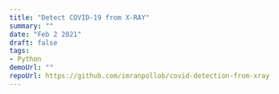```yaml
---
title: "Detect COVID-19 from X-RAY"
summary: ""
date: "Feb 2 2021"
draft: false
tags:
- Python
demoUrl: ""
repoUrl: https://github.com/imranpollob/covid-detection-from-xray
---
```

